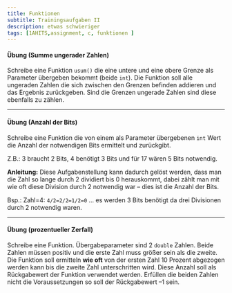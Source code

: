 ```yaml
---
title: Funktionen
subtitle: Trainingsaufgaben II
description: etwas schwieriger
tags: [1AHITS,assignment, c, funktionen ]
---
```


#### Übung (Summe ungerader Zahlen)

Schreibe eine Funktion `usum()` die eine untere und eine obere Grenze als Parameter übergeben bekommt (beide `int`). Die Funktion soll alle ungeraden Zahlen die sich zwischen den Grenzen befinden addieren und das Ergebnis zurückgeben. Sind die Grenzen ungerade Zahlen sind diese ebenfalls zu zählen.



---

#### Übung (Anzahl der Bits)

Schreibe eine Funktion die von einem als Parameter übergebenen `int` Wert die Anzahl der notwendigen Bits ermittelt und zurückgibt.

Z.B.: 3 braucht 2 Bits, 4 benötigt 3 Bits und für 17 wären 5 Bits notwendig.

**Anleitung:** Diese Aufgabenstellung kann dadurch gelöst werden, dass man die Zahl so lange durch 2 dividiert bis 0 herauskommt, dabei zählt man mit wie oft diese Division durch 2 notwendig war – dies ist die Anzahl der Bits.

Bsp.: Zahl=4: `4/2=2/2=1/2=0` ... es werden 3 Bits benötigt da drei Divisionen durch 2 notwendig waren.



---

#### Übung (prozentueller Zerfall)

Schreibe eine Funktion. Übergabeparameter sind 2 `double` Zahlen.  Beide Zahlen müssen positiv und die erste Zahl muss größer sein als die zweite. Die Funktion soll ermitteln **wie oft** von der ersten Zahl 10 Prozent abgezogen werden kann bis die zweite Zahl unterschritten wird. Diese Anzahl soll als Rückgabewert der Funktion verwendet werden. Erfüllen die beiden Zahlen nicht die Voraussetzungen so soll der Rückgabewert –1 sein.



